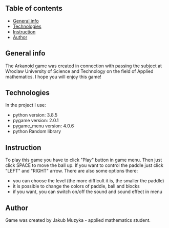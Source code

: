 ## Table of contents
* [General info](#general-info)
* [Technologies](#technologies)
* [Instruction](#instruction)
* [Author](#author)

## General info
The Arkanoid game was created in connection with passing the subject at Wroclaw University of Science and Technology on the field of Applied mathematics. I hope you will enjoy this game!

## Technologies
In the project I use:
* python version: 3.8.5
* pygame version: 2.0.1
* pygame_menu version: 4.0.6
* python Random library 

## Instruction
To play this game you have to click "Play" button in game menu. Then just click SPACE to move the ball up. If you want to control the paddle just click "LEFT" and "RIGHT" arrow. There are also some options there:
* you can choose the level (the more difficult it is, the smaller the paddle)
* it is possible to change the colors of paddle, ball and blocks 
* if you want, you can switch on/off the sound and sound effect in menu 

## Author 
Game was created by Jakub Muzyka - applied mathematics student. 
